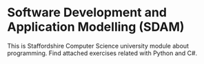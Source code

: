 # Software Development and Application Modelling (SDAM)

This is Staffordshire Computer Science university module about programming. Find attached exercises related with Python and C#.
